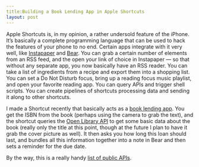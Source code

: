 ```yaml
---
title:Building a Book Lending App in Apple Shortcuts
layout: post
---
```


Apple Shortcuts is, in my opinion, a rather undersold feature of the iPhone. It’s basically a complete programming language that can be used to hack the features of your phone to no end. Certain apps integrate with it very well, like [Instapaper](https://www.instapaper.com/) and [Bear](https://bear.app/). You can grab a certain number of elements from an RSS feed, and the open your link of choice in Instapaper — so that without any separate app, you now basically have an RSS reader. You can take a list of ingredients from a recipe and export them into a shopping list. You can set a Do Not Disturb focus, bring up a reading focus music playlist, and open your favorite reading app. You can query APIs and trigger shell scripts. You can create pipelines of shortcuts processing data and sending it along to other shortcuts.

I made a Shortcut recently that basically acts as a [book lending app](https://www.icloud.com/shortcuts/63e26f9d08ac42feb3c0f8dcd02a4688). You get the ISBN from the book (perhaps using the camera to grab the text), and the shortcut queries the [Open Library API](https://openlibrary.org/developers/api) to get some basic data about the book (really only the title at this point, though at the future I plan to have it grab the cover picture as well). It then asks you how long this loan should last, and bundles all this information together into a note in Bear and then sets a reminder for the due date. 

By the way, this is a really handy [list of public APIs](https://github.com/public-apis/public-apis?tab=readme-ov-file). 
